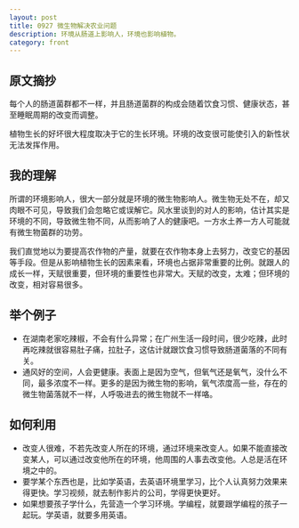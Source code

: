 ```yaml
---
layout: post
title: 0927 微生物解决农业问题
description: 环境从肠道上影响人，环境也影响植物。
category: front
---
```


## 原文摘抄
每个人的肠道菌群都不一样，并且肠道菌群的构成会随着饮食习惯、健康状态，甚至睡眠周期的改变而调整。

植物生长的好坏很大程度取决于它的生长环境。环境的改变很可能使引入的新性状无法发挥作用。

## 我的理解
所谓的环境影响人，很大一部分就是环境的微生物影响人。微生物无处不在，却又肉眼不可见，导致我们会忽略它或误解它。风水里谈到的对人的影响，估计其实是环境的不同，导致微生物不同，从而影响了人的健康吧。一方水土养一方人可能就有微生物菌群的功劳。

我们直觉地以为要提高农作物的产量，就要在农作物本身上去努力，改变它的基因等手段。但是从影响植物生长的因素来看，环境也占据非常重要的比例。就跟人的成长一样，天赋很重要，但环境的重要性也非常大。天赋的改变，太难；但环境的改变，相对容易很多。

## 举个例子
- 在湖南老家吃辣椒，不会有什么异常；在广州生活一段时间，很少吃辣，此时再吃辣就很容易肚子痛，拉肚子，这估计就跟饮食习惯导致肠道菌落的不同有关。
- 通风好的空间，人会更健康。表面上是因为空气，但氧气还是氧气，没什么不同，最多浓度不一样。更多的是因为微生物的影响，氧气浓度高一些，存在的微生物菌落就不一样，人呼吸进去的微生物就不一样咯。

## 如何利用
- 改变人很难，不若先改变人所在的环境，通过环境来改变人。如果不能直接改变某人，可以通过改变他所在的环境，他周围的人事去改变他。人总是活在环境之中的。
- 要学某个东西也是，比如学英语，去英语环境里学习，比个人认真努力效果来得更快。学习视频，就去制作影片的公司，学得更快更好。
- 如果想要孩子学什么，先营造一个学习环境。学编程，就要跟学编程的孩子一起玩。学英语，就要多用英语。
